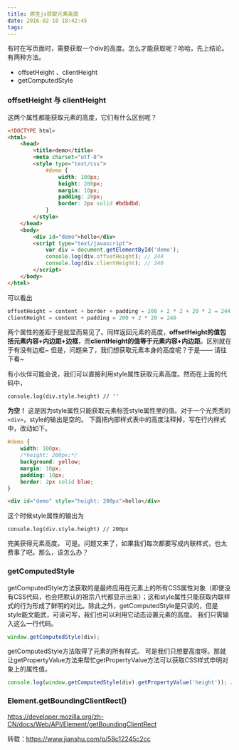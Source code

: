 ```yaml
---
title: 原生js获取元素高度
date: 2016-02-10 18:42:45
tags:
---
```


有时在写页面时，需要获取一个div的高度。怎么才能获取呢？哈哈，先上结论。有两种方法。

- offsetHeight 、clientHeight
- getComputedStyle
### offsetHeight 与 clientHeight
这两个属性都能获取元素的高度，它们有什么区别呢？
<!-- more -->
```html
<!DOCTYPE html>
<html>
    <head>
        <title>demo</title>
        <meta charset="utf-8">
        <style type="text/css">
            #demo {
                width: 100px;
                height: 200px;
                margin: 10px;
                padding: 20px;
                border: 2px solid #bdbdbd;
            }
        </style>
    </head>
    <body>
        <div id="demo">hello</div>
        <script type="text/javascript">
            var div = document.getElementById('demo');
            console.log(div.offsetHeight); // 244
            console.log(div.clientHeight); // 240
        </script>
    </body>
</html>
```

可以看出
```js
offsetHeight = content + border + padding = 200 + 2 * 2 + 20 * 2 = 244
clientHeight = content + padding = 200 + 2 * 20 = 240
```
两个属性的差距于是就显而易见了。同样返回元素的高度，**offsetHeight的值包括元素内容+内边距+边框**，而**clientHeight的值等于元素内容+内边距**。区别就在于有没有边框~
但是，问题来了，我们想获取元素本身的高度呢？于是——
请往下看~

有小伙伴可能会说，我们可以直接利用style属性获取元素高度。然而在上面的代码中，
```
console.log(div.style.height) // ''
```

**为空！**
这是因为style属性只能获取元素标签style属性里的值。对于一个光秃秃的`<div>`，style的输出是空的。
下面把内部样式表中的高度注释掉，写在行内样式中，改动如下。
```css
#demo {
    width: 100px;
    /*height: 200px;*/
    background: yellow;
    margin: 10px;
    padding: 10px;
    border: 2px solid blue;
}
```
```html
<div id="demo" style="height: 200px">hello</div>
```
这个时候style属性的输出为
```
console.log(div.style.height) // 200px
```
完美获得元素高度。
可是。问题又来了，如果我们每次都要写成内联样式，也太费事了吧。那么，该怎么办？

### getComputedStyle

getComputedStyle方法获取的是最终应用在元素上的所有CSS属性对象（即使没有CSS代码，也会把默认的祖宗八代都显示出来）；这和style属性只能获取内联样式的行为形成了鲜明的对比。除此之外，getComputedStyle是只读的，但是style能文能武，可读可写，我们也可以利用它动态设置元素的高度。
我们只需输入这么一行代码。

```js
window.getComputedStyle(div);
```

getComputedStyle方法取得了元素的所有样式。
可是我们只想要高度呀。那就让getPropertyValue方法来帮忙getPropertyValue方法可以获取CSS样式申明对象上的属性值。
```js
console.log(window.getComputedStyle(div).getPropertyValue('height')); // 200px
```

### Element.getBoundingClientRect()
https://developer.mozilla.org/zh-CN/docs/Web/API/Element/getBoundingClientRect

转载：https://www.jianshu.com/p/58c12245c2cc
